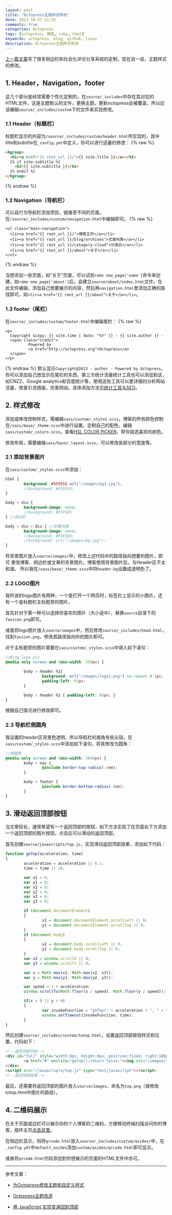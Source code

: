 ```yaml
---
layout: post
title: "Octopress主题样式修改"
date: 2013-10-27 11:52
comments: true
categories: Octopress
tags: [octopress, 博客, ruby, html]
keywords: octopress, blog, github, linux
description: Octopress主题样式修改
---
```

[上一篇文章](http://812lcl.github.io/blog/2013/10/26/octopressce-bian-lan-ji-ping-lun-xi-tong-ding-zhi/)写了很多侧边栏和社会化评论分享系统的定制，现在说一说，主题样式的修改。

## 1. Header，Navigation，footer

这几个部分是经常需要个性化定制的，在`source/_includes`中存在其对应的HTML文件，这是主题默认的文件，更换主题，更新octopress会被覆盖，所以应该编辑`source/_includes/custom`下的文件来实现修改。

### 1.1 Header（标题栏）
标题栏显示的内容为`/source/_includes/custom/header.html`所实现的，其中title和subtitle在`_config.yml`中定义，你可以进行适量的修改：
{% raw %}
``` html
<hgroup>
  <h1><a href="{{ root_url }}/">{{ site.title }}</a></h1>
  {% if site.subtitle %}
    <h2>{{ site.subtitle }}</h2>
  {% endif %}
</hgroup>
```
{% endraw %}
<!--more-->
### 1.2 Navigation（导航栏）
可以自行为导航栏添加项目，链接至不同的页面，在`/source/_includes/custom/navigation.html`中编辑即可。
{% raw %}
```
<ul class="main-navigation">
  <li><a href="{{ root_url }}/">博客主页</a></li>
  <li><a href="{{ root_url }}/blog/archives">文章列表</a></li>
  <li><a href="{{ root_url }}/category-cloud">分类云</a></li>
  <li><a href="{{ root_url }}/about">关于</a></li>
</ul>
```
{% endraw %}

当想添加一些页面，如“关于”页面，可以试验`rake new_page['name']`命令来创建，如`rake new_page['about']`后，会建立`source/about/index.html`文件，在此文件编辑，添加自己想要展示的内容，然后再`navigation.html`里添加正确的路径即可，如`<li><a href="{{ root_url }}/about">关于</a></li>`。

### 1.3 footer（尾栏）
在`source/_includes/custom/footer.html`中编辑尾栏：
{% raw %}
```
<p>
  Copyright &copy; {{ site.time | date: "%Y" }} - {{ site.author }} -
  <span class="credit">
          Powered by 
          <a href="http://octopress.org">Octopress</a>
  </span>
</p>
```
{% endraw %}
默认显示`Copyright@2013 - author - Powered by Octopress`，你可以添加自己想显示在尾栏的东西，第三方统计流量统计工具也可以添加到这，如CNZZ、Google analytics和百度统计等，使用这些工具可以更详细的分析网站流量，改善引流措施，完善网站，具体添加方法见[统计工具与SEO](http://812lcl.com/blog/2013/10/29/octopresstian-jia-tong-ji-yu-seo)。

## 2. 样式修改

添加或修改控制样式，需编辑`sass/custom/_styles.scss`，博客的所有颜色控制在`/sass/base/_theme.scss`中进行设置。定制自己的配色，编辑`sass/custom/_colors.scss`。查看[HSL COLOR PICKER](http://hslpicker.com/#e1ff00)，帮你挑选喜欢的颜色。

修改布局，需要编辑`sass/base/_layout.scss`，可以修改各部分的宽度等。
### 2.1 添加背景图片
在`sass/custom/_styles.scss`中添加：
``` scss
html {
        background: #555555 url("/images/bg3.jpg");
        //background: #555555;
}

body > div { 
        background-image: none; 
        //background: #F5F5D5
} //侧边栏

body > div > div { //文章内容
        background-image: none; 
        //background: #F5F5D5; 
        //background: url("/images/bg.jpg");
}
```
将背景图片放入`source/images/`中，修改上述代码中的路径指向想要的图片，即可
更改博客、侧边栏或文章的背景图片。博客使用背景图片后，与Header区不太和谐，
所以我在`/sass/base/_theme.scss`中将`header-bg`设置成透明色了。

### 2.2 LOGO图片
我所说的logo图片有两种，一个是打开一个网页时，标签栏上显示的小图片。还有一个是标题栏主标题旁的图片。

首先针对于第一种可以选择你喜欢的图片（大小适中），替换`source`目录下的`favicon.png`即可。

或者将logo图片放入`source/images`中，然后修改`source/_includes/head.html`，找到`favicon.png`，修改其路径指向你的图片即可。

对于主标题旁的图片需要在`sass/custom/_styles.scss`中填入如下语句：
``` scss
//Blog logo pic
@media only screen and (min-width: 550px) {

        body > header h1{
                background: url("/images/logo1.png") no-repeat 0 1px;
                padding-left: 65px;
        }

        body > header h2 { padding-left: 65px; }
}
```
根据自己情况进行修改即可。

### 2.3 导航栏倒圆角
我设置的header区背景色透明，所以导航栏的直角有些尖锐，在`sass/custom/_styles.scss`中添加如下语句，将其修改为圆角：
``` scss
//倒圆角
@media only screen and (min-width: 1040px) {
        body > nav {
                @include border-top-radius(.4em);
        }

        body > footer {
                @include border-bottom-radius(.4em);
        }
}
```

## 3. 滑动返回顶部按钮
当文章较长，通常希望有一个返回顶部的按钮，如下方法实现了在页面右下方添加一个返回顶部的图片按钮，点击后可以滑动的返回顶部。

首先创建`source/javascripts/top.js`，实现滑动返回顶部效果，添加如下代码：
``` js
function goTop(acceleration, time)
{
        acceleration = acceleration || 0.1;
        time = time || 16;

        var x1 = 0;
        var y1 = 0;
        var x2 = 0;
        var y2 = 0;
        var x3 = 0;
        var y3 = 0;

        if (document.documentElement)
        {
                x1 = document.documentElement.scrollLeft || 0;
                y1 = document.documentElement.scrollTop || 0;
        }
        if (document.body)
        {
                x2 = document.body.scrollLeft || 0;
                y2 = document.body.scrollTop || 0;
        }
        var x3 = window.scrollX || 0;
        var y3 = window.scrollY || 0;

        var x = Math.max(x1, Math.max(x2, x3));
        var y = Math.max(y1, Math.max(y2, y3));

        var speed = 1 + acceleration;
        window.scrollTo(Math.floor(x / speed), Math.floor(y / speed));

        if(x > 0 || y > 0)
        {
                var invokeFunction = "goTop(" + acceleration + ", " + time + ")";
                window.setTimeout(invokeFunction, time);
        }         
}
```
然后创建`source/_includes/custom/totop.html`，设置返回顶部按钮样式和位置，代码如下：
``` html
<!--返回顶部开始-->
<div id="full" style="width:0px; height:0px; position:fixed; right:180px; bottom:150px; z-index:100; text-align:center; background-color:transparent; cursor:pointer;">
        <a href="#" onclick="goTop();return false;"><img src="/images/top.png" border=0 alt="返回顶部"></a>
</div>
<script src="/javascripts/top.js" type="text/javascript"></script>
<!--返回顶部结束-->
```
最后，还需要将返回顶部的图片放入`source/images`，命名为`top.png`（或修改totop.html中图片的路径）。

## 4. 二维码展示
在关于页面或边栏可以展示你的个人博客的二维码，方便移动终端扫描访问你的博客，插件主页[点击这里](https://github.com/sailor79/Octopress-dynamic-QR-Code-aside)。

在侧边栏显示，则将`qrcode.html`放入`source/_includes/custom/asides/`中，在`_config.yml`中`default_asides`添加`custom/asides/qrcode.html`即可显示。

或者将`qrcode.html`代码添加到你想展示的页面的HTML文件中亦可。

---

参考文章：

- [为Octopress修改主题和自定义样式](http://yanping.me/cn/blog/2012/01/07/theming-and-customization/)

- [Octopress主题改造](http://shanewfx.github.io/blog/2012/08/13/improve-blog-theme/)

- [用 JavaScript 实现变速回到顶部](http://www.neoease.com/javascript-go-top/)
